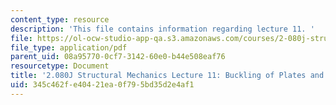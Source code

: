 ```yaml
---
content_type: resource
description: 'This file contains information regarding lecture 11. '
file: https://ol-ocw-studio-app-qa.s3.amazonaws.com/courses/2-080j-structural-mechanics-fall-2013/345c462fe40421ea0f795bd35d2e4af1_MIT2_080JF13_Lecture11.pdf
file_type: application/pdf
parent_uid: 08a95770-0cf7-3142-60e0-b44e508eaf76
resourcetype: Document
title: '2.080J Structural Mechanics Lecture 11: Buckling of Plates and Sections'
uid: 345c462f-e404-21ea-0f79-5bd35d2e4af1
---
```

